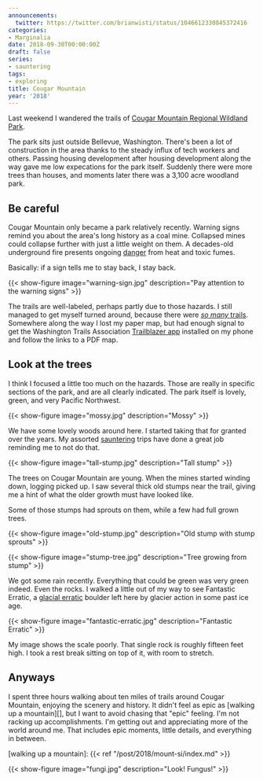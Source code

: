 ```yaml
---
announcements:
  twitter: https://twitter.com/brianwisti/status/1046612330845372416
categories:
- Marginalia
date: 2018-09-30T00:00:00Z
draft: false
series:
- sauntering
tags:
- exploring
title: Cougar Mountain
year: '2018'
---
```


Last weekend I wandered the trails of [Cougar Mountain Regional Wildland Park][].

[Cougar Mountain Regional Wildland Park]: https://www.kingcounty.gov/services/parks-recreation/parks/parks-and-natural-lands/popular-parks/cougar.aspx

<!--more-->

The park sits just outside Bellevue, Washington. There's been a lot of construction in the area thanks to the
steady influx of tech workers and others. Passing housing development after housing development along the way
gave me low expecations for the park itself. Suddenly there were more trees than houses, and moments later
there was a 3,100 acre woodland park.

## Be careful

Cougar Mountain only became a park relatively recently. Warning signs remind you about the area's long history
as a coal mine. Collapsed mines could collapse further with just a little weight on them. A decades-old
underground fire presents ongoing [danger][] from heat and toxic fumes.

[danger]: https://www.heraldnet.com/news/cougar-mountain-mines-still-a-danger/

Basically: if a sign tells me to stay back, I stay back.

{{< show-figure
    image="warning-sign.jpg"
    description="Pay attention to the warning signs" >}}

The trails are well-labeled, perhaps partly due to those hazards. I still managed to get myself turned
around, because there were [*so many* trails][]. Somewhere along the way I lost my paper map, but
had enough signal to get the Washington Trails Association [Trailblazer app][] installed on my phone and
follow the links to a PDF map.

[*so many* trails]: https://en.wikipedia.org/wiki/Cougar_Mountain_Regional_Wildland_Park#Official_Trails
[Trailblazer app]: https://www.wta.org/our-work/about/trailblazer-mobile-app

## Look at the trees

I think I focused a little too much on the hazards. Those are really in specific sections of the park, and
are all clearly indicated. The park itself is lovely, green, and very Pacific Northwest.

{{< show-figure
    image="mossy.jpg"
    description="Mossy" >}}

We have some lovely woods around here. I started taking that for granted over the years. My assorted
[sauntering][] trips have done a great job reminding me to not do that.

[sauntering]: /tags/sauntering

{{< show-figure
    image="tall-stump.jpg"
    description="Tall stump" >}}

The trees on Cougar Mountain are young. When the mines started winding down, logging picked up. I saw several
thick old stumps near the trail, giving me a hint of what the older growth must have looked like.

Some of those stumps had sprouts on them, while a few had full grown trees.

{{< show-figure
    image="old-stump.jpg"
    description="Old stump with stump sprouts" >}}

{{< show-figure
    image="stump-tree.jpg"
    description="Tree growing from stump" >}}

We got some rain recently. Everything that could be green was very green indeed. Even the rocks. I walked a
little out of my way to see Fantastic Erratic, a [glacial erratic][] boulder left here by glacier action in
some past ice age.

[glacial erratic]: https://en.wikipedia.org/wiki/Glacial_erratic

{{< show-figure
    image="fantastic-erratic.jpg"
    description="Fantastic Erratic" >}}

My image shows the scale poorly. That single rock is roughly fifteen feet high. I took a rest break sitting
on top of it, with room to stretch.

## Anyways

I spent three hours walking about ten miles of trails around Cougar Mountain, enjoying the scenery and history. It didn't feel as epic
as [walking up a mountain][], but I want to avoid chasing that "epic" feeling. I'm not racking up
accomplishments. I'm getting out and appreciating more of the world around me. That includes epic moments,
little details, and everything in between.

[walking up a mountain]: {{< ref "/post/2018/mount-si/index.md" >}}

{{< show-figure
    image="fungi.jpg"
    description="Look! Fungus!" >}}

